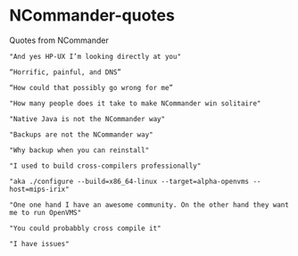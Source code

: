 # NCommander-quotes
Quotes from NCommander

`"And yes HP-UX I’m looking directly at you"`

`“Horrific, painful, and DNS”`

`“How could that possibly go wrong for me”`

`"How many people does it take to make NCommander win solitaire"`

`"Native Java is not the NCommander way"`

`"Backups are not the NCommander way"`

`"Why backup when you can reinstall"`

`"I used to build cross-compilers professionally"`

`"aka ./configure --build=x86_64-linux --target=alpha-openvms --host=mips-irix"`

`"One one hand I have an awesome community. On the other hand they want me to run OpenVMS"`

`"You could probabbly cross compile it"`

`"I have issues"`
